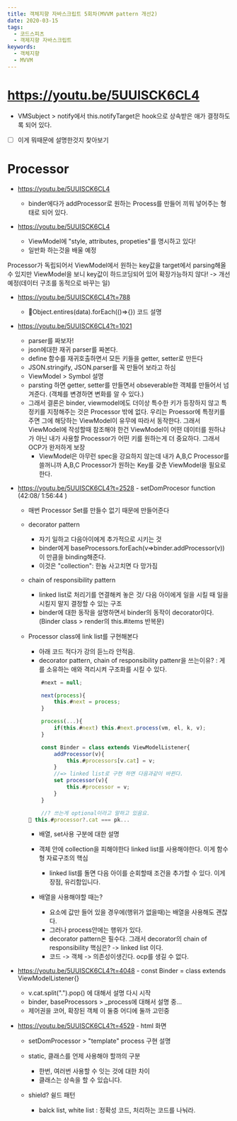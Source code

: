 ```yaml
---
title: 객체지향 자바스크립트 5회차(MVVM pattern 개선2)
date: 2020-03-15
tags:
  - 코드스피츠
  - 객제지향 자바스크립트
keywords:
  - 객체지향
  - MVVM
---
```


 # https://youtu.be/5UUISCK6CL4
 * VMSubject > notify에서 this.notifyTarget은 hook으로 상속받은 애가 결정하도록 되어 있다. 
 * [ ] 이게 뭐때문에 설명한것지 찾아보기 



# Processor

* https://youtu.be/5UUISCK6CL4
    - binder에다가 addProcessor로 원하는 Process를 만들어 끼워 넣어주는 형태로 되어 있다. 

* https://youtu.be/5UUISCK6CL4
    - ViewModel에 "style, attributes, propeties"를 명시하고 있다! 
    - 일반화 하는것을 배울 예정 

Processor가 독립되어서 ViewModel에서 원하는 key값을 target에서 parsing해올 수 있지만 
ViewModel을 보니 key값이 하드코딩되어 있어 확장가능하지 않다! -> 개선예정(데이터 구조를 동적으로 바꾸는 일)

* https://youtu.be/5UUISCK6CL4?t=788
    - Object.entires(data).forEach(()=>{}) 코드 설명 


* https://youtu.be/5UUISCK6CL4?t=1021
    - parser를 짜보자! 
    - json에대한 재귀 parser를 짜본다.
    - define 함수를 재귀호출하면서 모든 키들을 getter, setter로 만든다 
    - JSON.stringify, JSON.parser를 꼭 만들어 보라고 하심
    - ViewModel > Symbol 설명 
    - parsting 하면 getter, setter를 만들면서 obseverable한 객체를 만들어서 넘겨준다. (객체를 변경하면 변화를 알 수 있다.)
    - 그래서 결론은 binder, viewmodel에도 더이상 특수한 키가 등장하지 않고 특정키를 지정해주는 것은 Processor 밖에 없다. 
    우리는 Proessor에 특정키를 주면 그에 해당하는 ViewModel이 유무에 따라서 동작한다. 그래서 ViewModel에 작성할때 참조해야 한건 ViewModel이 어떤 데이터를 원하냐가 아닌 내가 사용할 Processor가 어떤 키를 원하는게 더 중요하다. 그래서 OCP가 완저하게 보장
        - ViewModel은 아무런 spec을 강요하지 않는데 내가 A,B,C Processor를 쓸꺼니까 A,B,C Processor가 원하는 Key를 갖춘 ViewModel을 필요로 한다.  

* https://youtu.be/5UUISCK6CL4?t=2528 - setDomProcesor function (42:08/ 1:56:44 )
    * 매번 Processor Set를 만들수 없기 때문에 만들어준다 
    * decorator pattern
        - 자기 일하고 다음아이에게 추가적으로 시키는 것 
        - binder에게 baseProcessors.forEach(v=>binder.addProcessor(v)) 이 만큼을 binding해준다. 
        - 이것은 "collection": 한놈 사고치면 다 망가짐
    * chain of responsibility pattern
        - linked list로 처리기를 연결해켜 놓은 것/ 다음 아이에게 일을 시킬 때 일을 시킬지 말지 결정할 수 있는 구조
        - binder에 대한 동작을 설명하면서 binder의 동작이 decorator이다. (Binder class > render의 this.#items 반복문)
        
    * Processor class에 link list를 구현해본다
        - 아래 코드 적다가 강의 듣느라 안적음. 
        - decorator pattern, chain of responsibility pattenr을 쓰는이유? 
            : 게를 소유하는 애와 격리시켜 구조화를 시킬 수 있다. 
        ```js
            #next = null;

            next(process){
                this.#next = process;
            }

            process(...){
                if(this.#next) this.#next.process(vm, el, k, v);
            }

            const Binder = class extends ViewModelListener{
                addProcessor(v){
                    this.#processors[v.cat] = v;
                }
                //=> linked list로 구현 하면 다음과같이 바뀐다. 
                set processor(v){
                    this.#processor = v;
                }
            }
        ```
        ```js
            //? 쓰는게 optional이라고 말하고 있음요. 
         this.#processor?.cat === pk... 
        ```
        - 배열, set사용 구분에 대한 설명
        - 객체 안에 collection을 피해야한다 linked list를 사용해야한다. 이게 함수형 자료구조의 핵심 
            - linked list를 돌면 다음 아이를 순회할때 조건을 추가할 수 있다. 이게 장점, 유리함입니다.

        - 배열을 사용해야할 때는? 
            - 요소에 값만 들어 있을 경우에(행위가 없을때)는 배열을 사용해도 괜찮다. 
            - 그러나 process안에는 행위가 있다. 
            - decorator pattern은 필수다. 그래서 decorator의 chain of responsibility 핵심은? -> linked list 이다.
            - 코드 -> 객체 -> 의존성이생긴다. ocp를 생길 수 없다.


    
* https://youtu.be/5UUISCK6CL4?t=4048 - const Binder = class extends ViewModelListener{}
    - v.cat.split(".").pop() 에 대해서 설명 다시 시작
    - binder, baseProcessors > _process에 대해서 설명 중...
    - 제어권을 코어, 확장된 객체 이 둘중 어디에 둘까 고민중 
 

 * https://youtu.be/5UUISCK6CL4?t=4529 - html 화면  
    - setDomProcessor > "template" process 구현 설명 

    - static, 클래스를 언제 사용해야 할까의 구분
        - 한번, 여러번 사용할 수 잇는 것에 대한 차이 
        - 클래스는 상속을 할 수 있습니다. 

    - shield? 쉴드 패턴 
        - balck list, white list : 정확성 코드, 처리하는 코드를 나눠라. 
